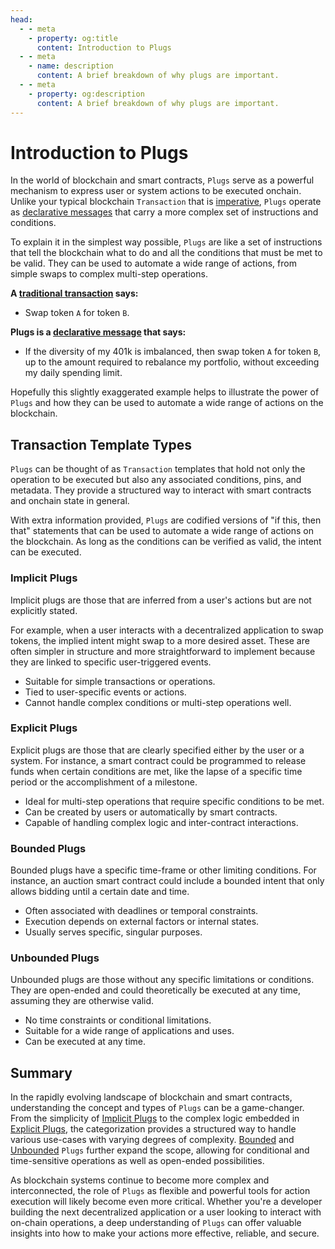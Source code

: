 ```yaml
---
head:
  - - meta
    - property: og:title
      content: Introduction to Plugs
  - - meta
    - name: description
      content: A brief breakdown of why plugs are important.
  - - meta
    - property: og:description
      content: A brief breakdown of why plugs are important.
---
```


# Introduction to Plugs

In the world of blockchain and smart contracts, `Plugs` serve as a powerful mechanism to express user or system actions to be executed onchain. Unlike your typical blockchain `Transaction` that is [imperative](/introduction/why/transactions#imperative-transactions), `Plugs` operate as [declarative messages](/introduction/why/transactions#declarative-transactions) that carry a more complex set of instructions and conditions.

To explain it in the simplest way possible, `Plugs` are like a set of instructions that tell the blockchain what to do and all the conditions that must be met to be valid. They can be used to automate a wide range of actions, from simple swaps to complex multi-step operations.

**A [traditional transaction](/introduction/why/transactions#imperative-transactions) says:**

- Swap token `A` for token `B`.

**Plugs is a [declarative message](/introduction/why/transactions#declarative-transactions) that says:**

- If the diversity of my 401k is imbalanced, then swap token `A` for token `B`, up to the amount required to rebalance my portfolio, without exceeding my daily spending limit.

Hopefully this slightly exaggerated example helps to illustrate the power of `Plugs` and how they can be used to automate a wide range of actions on the blockchain.

## Transaction Template Types

`Plugs` can be thought of as `Transaction` templates that hold not only the operation to be executed but also any associated conditions, pins, and metadata. They provide a structured way to interact with smart contracts and onchain state in general.

With extra information provided, `Plugs` are codified versions of "if this, then that" statements that can be used to automate a wide range of actions on the blockchain. As long as the conditions can be verified as valid, the intent can be executed.

### Implicit Plugs

Implicit plugs are those that are inferred from a user's actions but are not explicitly stated.

For example, when a user interacts with a decentralized application to swap tokens, the implied intent might swap to a more desired asset. These are often simpler in structure and more straightforward to implement because they are linked to specific user-triggered events.

- Suitable for simple transactions or operations.
- Tied to user-specific events or actions.
- Cannot handle complex conditions or multi-step operations well.

### Explicit Plugs

Explicit plugs are those that are clearly specified either by the user or a system. For instance, a smart contract could be programmed to release funds when certain conditions are met, like the lapse of a specific time period or the accomplishment of a milestone.

- Ideal for multi-step operations that require specific conditions to be met.
- Can be created by users or automatically by smart contracts.
- Capable of handling complex logic and inter-contract interactions.

### Bounded Plugs

Bounded plugs have a specific time-frame or other limiting conditions. For instance, an auction smart contract could include a bounded intent that only allows bidding until a certain date and time.

- Often associated with deadlines or temporal constraints.
- Execution depends on external factors or internal states.
- Usually serves specific, singular purposes.

### Unbounded Plugs

Unbounded plugs are those without any specific limitations or conditions. They are open-ended and could theoretically be executed at any time, assuming they are otherwise valid.

- No time constraints or conditional limitations.
- Suitable for a wide range of applications and uses.
- Can be executed at any time.

## Summary

In the rapidly evolving landscape of blockchain and smart contracts, understanding the concept and types of `Plugs` can be a game-changer. From the simplicity of [Implicit Plugs](#implicit-plugs) to the complex logic embedded in [Explicit Plugs](#explicit-plugs), the categorization provides a structured way to handle various use-cases with varying degrees of complexity. [Bounded](#bounded-plugs) and [Unbounded](#unbounded-plugs) `Plugs` further expand the scope, allowing for conditional and time-sensitive operations as well as open-ended possibilities.

As blockchain systems continue to become more complex and interconnected, the role of `Plugs` as flexible and powerful tools for action execution will likely become even more critical. Whether you're a developer building the next decentralized application or a user looking to interact with on-chain operations, a deep understanding of `Plugs` can offer valuable insights into how to make your actions more effective, reliable, and secure.
